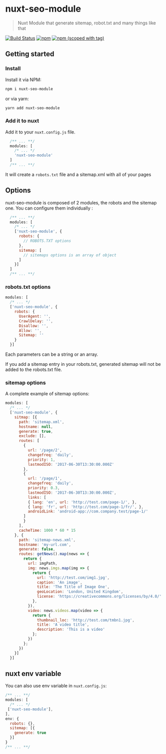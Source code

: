 # nuxt-seo-module

> Nuxt Module that generate sitemap, robot.txt and many things like that

[![Build Status](https://travis-ci.org/FBerthelot/nuxt-seo-module.svg?branch=master)](https://travis-ci.org/FBerthelot/nuxt-seo-module)
[![npm](https://img.shields.io/npm/dt/nuxt-seo-module.svg?style=flat-square)](https://npmjs.com/package/nuxt-seo-module)
[![npm (scoped with tag)](https://img.shields.io/npm/v/nuxt-seo-module/latest.svg?style=flat-square)](https://npmjs.com/package/nuxt-seo-module)

## Getting started

### Install

Install it via NPM:
``` bash
npm i nuxt-seo-module
```

or via yarn:
```bash
yarn add nuxt-seo-module
```

### Add it to nuxt

Add it to your `nuxt.config.js` file.


```javascript
  /** ... **/
  modules: [
    /* ... */
    'nuxt-seo-module'
  ]
  /** ... **/
```

It will create a `robots.txt` file and a sitemap.xml with all of your pages

## Options

nuxt-seo-module is composed of 2 modules, the robots and the sitemap one. You can configure them individually :

```javascript
  /** ... **/
  modules: [
    /* ... */
    ['nuxt-seo-module', {
      robots: {
        // ROBOTS.TXT options
      },
      sitemap: [
        // sitemaps options is an array of object
      ]
    }]
  ]
  /** ... **/
```

### robots.txt options

```javascript
modules: [
  /* ... */
  ['nuxt-seo-module', {
    robots: {
      UserAgent: '',
      CrawlDelay: '',
      Disallow: '',
      Allow: '',
      Sitemap: ''
    }
  }]
```
Each parameters can be a string or an array.

If you add a sitemap entry in your robots.txt, generated sitemap will not be added to the robots.txt file.

### sitemap options

A complete example of sitemap options:

```javascript
modules: [
  /* ... */
  ['nuxt-seo-module', {
    sitmap: [{
      path: 'sitemap.xml',
      hostname: null,
      generate: true,
      exclude: [],
      routes: [
        {
          url: '/page/2',
          changefreq: 'daily',
          priority: 1,
          lastmodISO: '2017-06-30T13:30:00.000Z'
        },
        {
          url: '/page/1',
          changefreq: 'daily',
          priority: 0.3,
          lastmodISO: '2017-06-30T13:30:00.000Z',
          links: [
          { lang: 'en', url: 'http://test.com/page-1/', },
          { lang: 'fr', url: 'http://test.com/page-1/fr/', },
          androidLink: 'android-app://com.company.test/page-1/'
        ]
        }
      ],
      cacheTime: 1000 * 60 * 15
    }, {
      path: 'sitemap-news.xml',
      hostname: 'my-url.com',
      generate: false,
      routes: getNews().map(news => {
        return {
          url: imgPath,
          img: news.imgs.map(img => {
            return {
              url: 'http://test.com/img1.jpg',
              caption: 'An image',
              title: 'The Title of Image One',
              geoLocation: 'London, United Kingdom',
              license: 'https://creativecommons.org/licenses/by/4.0/'
            },
          }),
          video: news.videos.map(video => {
            return {
              thumbnail_loc: 'http://test.com/tmbn1.jpg',
              title: 'A video title',
              description: 'This is a video'
            };
          })
        };
      })
    }]
  }]
```

## nuxt env variable

You can also use env variable in `nuxt.config.js`:

```javascript
/** ... **/
modules: [
  /* ... */
 ['nuxt-seo-module'],
],
env: {
  robots: {},
  sitemap: [{
    generate: true
  }]
}
/** ... **/
```
